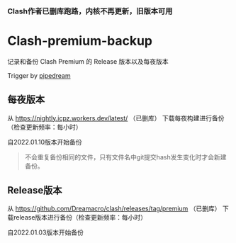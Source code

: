 ### Clash作者已删库跑路，内核不再更新，旧版本可用

# Clash-premium-backup
记录和备份 Clash Premium 的 Release 版本以及每夜版本

Trigger by [pipedream](https://pipedream.com/)

## 每夜版本
从 https://nightly.icpz.workers.dev/latest/ （已删库） 下载每夜构建进行备份（检查更新频率：每小时）

自2022.01.10版本开始备份
> 不会重复备份相同的文件，只有文件名中git提交hash发生变化时才会新建备份。

## Release版本
从 https://github.com/Dreamacro/clash/releases/tag/premium （已删库） 下载release版本进行备份（检查更新频率：每小时）

自2022.01.03版本开始备份
